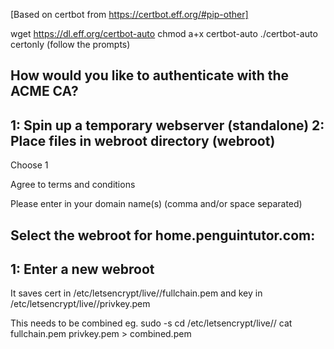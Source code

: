 [Based on certbot from https://certbot.eff.org/#pip-other]

wget https://dl.eff.org/certbot-auto
chmod a+x certbot-auto
./certbot-auto certonly 
(follow the prompts)

How would you like to authenticate with the ACME CA?
-------------------------------------------------------------------------------
1: Spin up a temporary webserver (standalone)
2: Place files in webroot directory (webroot)
-------------------------------------------------------------------------------

Choose 1

Agree to terms and conditions

Please enter in your domain name(s) (comma and/or space separated)

Select the webroot for home.penguintutor.com:
-------------------------------------------------------------------------------
1: Enter a new webroot
-------------------------------------------------------------------------------

It saves cert in 
/etc/letsencrypt/live/<domain name>/fullchain.pem
and key in
/etc/letsencrypt/live/<domain name>/privkey.pem

This needs to be combined eg.
sudo -s
cd /etc/letsencrypt/live/<domain name>/
cat fullchain.pem privkey.pem > combined.pem

